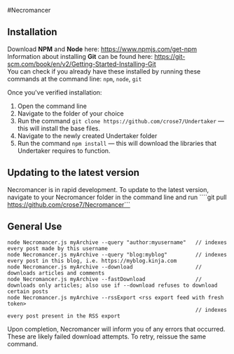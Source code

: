 #Necromancer

## Installation
Download **NPM** and **Node** here: https://www.npmjs.com/get-npm  
Information about installing **Git** can be found here: https://git-scm.com/book/en/v2/Getting-Started-Installing-Git  
You can check if you already have these installed by running these commands at the command line: `npm`, `node`, `git`

Once you've verified installation:
1) Open the command line
2) Navigate to the folder of your choice
3) Run the command `git clone https://github.com/crose7/Undertaker` — this will install the base files.
4) Navigate to the newly created Undertaker folder
5) Run the command `npm install` — this will download the libraries that Undertaker requires to function.

## Updating to the latest version
Necromancer is in rapid development. To update to the latest version, navigate to your Necromancer folder in the command line and run
````git pull https://github.com/crose7/Necromancer```

## General Use
```node Necromancer.js <archive name> <flag> <flag argument>
node Necromancer.js myArchive --query "author:myusername"   // indexes every post made by this username
node Necromancer.js myArchive --query "blog:myblog"         // indexes every post in this blog, i.e. https://myblog.kinja.com
node Necromancer.js myArchive --download                    // downloads articles and comments
node Necromancer.js myArchive --fastDownload                // downloads only articles; also use if --download refuses to download certain posts
node Necromancer.js myArchive --rssExport <rss export feed with fresh token>
                                                            // indexes every post present in the RSS export
```

Upon completion, Necromancer will inform you of any errors that occurred. These are likely failed download attempts. To retry, reissue the same command.
